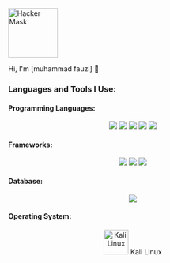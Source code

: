 <img src="https://cdn.pixabay.com/photo/2020/09/18/19/45/hacker-5582598_960_720.png" alt="Hacker Mask" width="100" height="100">

Hi, I'm [muhammad fauzi] 👋

### Languages and Tools I Use:

#### Programming Languages:
<p align="center">
  <img src="https://img.shields.io/badge/-PHP-777BB4?style=flat-square&logo=php&logoColor=white" />
  <img src="https://img.shields.io/badge/-Javascript-F7DF1E?style=flat-square&logo=javascript&logoColor=black" />
  <img src="https://img.shields.io/badge/-HTML5-E34F26?style=flat-square&logo=html5&logoColor=white" />
  <img src="https://img.shields.io/badge/-CSS3-1572B6?style=flat-square&logo=css3" />
  <img src="https://img.shields.io/badge/-Java-007396?style=flat-square&logo=java&logoColor=white" />
</p>

#### Frameworks:
<p align="center">
  <img src="https://img.shields.io/badge/-Laravel-FF2D20?style=flat-square&logo=laravel&logoColor=white" />
  <img src="https://img.shields.io/badge/-React-61DAFB?style=flat-square&logo=react&logoColor=black" />
  <img src="https://img.shields.io/badge/-React_Native-61DAFB?style=flat-square&logo=react&logoColor=black" />
</p>

#### Database:
<p align="center">
  <img src="https://img.shields.io/badge/-MySQL-4479A1?style=flat-square&logo=mysql&logoColor=white" />
</p>

#### Operating System:
<p align="center">
  <img src="https://www.kali.org/images/kali-dragon-icon.svg" alt="Kali Linux" width="50" height="50" /> Kali Linux
</p>
